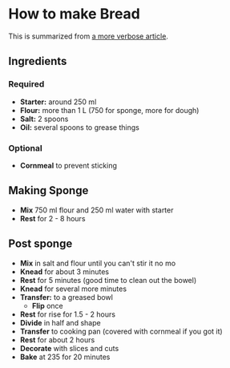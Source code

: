 How to make Bread
=================

This is summarized from [a more verbose article][1].

[1]: https://pinchmysalt.com/how-to-make-sourdough-bread/

Ingredients
-----------

### Required ###

- **Starter:** around 250 ml
- **Flour:** more than 1 L (750 for sponge, more for dough)
- **Salt:** 2 spoons
- **Oil:** several spoons to grease things

### Optional ###

- **Cornmeal** to prevent sticking

Making Sponge
-------------

- **Mix** 750 ml flour and 250 ml water with starter
- **Rest** for 2 - 8 hours

Post sponge
-----------

- **Mix** in salt and flour until you can't stir it no mo
- **Knead** for about 3 minutes
- **Rest** for 5 minutes (good time to clean out the bowel)
- **Knead** for several more minutes
- **Transfer:** to a greased bowl
   - **Flip** once
- **Rest** for rise for 1.5 - 2 hours
- **Divide** in half and shape
- **Transfer** to cooking pan (covered with cornmeal if you got it)
- **Rest** for about 2 hours
- **Decorate** with slices and cuts
- **Bake** at 235 for 20 minutes
